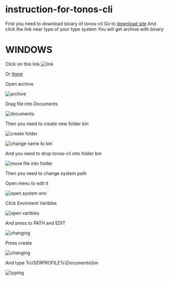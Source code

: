 # instruction-for-tonos-cli
First you need to download binary of tonos-cli 
Go to [download site](https://github.com/tonlabs/tonos-cli/releases)
And click the link near type of your type system
You will get archive with binary

# WINDOWS
Click on this link
![link](https://github.com/move-ton/instruction-for-tonos-cli/raw/main/windows1.png)

Or [there](http://sdkbinaries.tonlabs.io/tonos-cli-windows.zip)

Open archive

![archive](https://github.com/move-ton/instruction-for-tonos-cli/raw/main/windows2.png)

Drag file into Documents

![documents](https://github.com/move-ton/instruction-for-tonos-cli/raw/main/windows3.png)

Then you need to create new folder bin

![create folder](https://github.com/move-ton/instruction-for-tonos-cli/raw/main/windows4.png)

![change name to bin](https://github.com/move-ton/instruction-for-tonos-cli/raw/main/windows5.png)

And you need to drop tonos-cli into folder bin

![move file into folder](https://github.com/move-ton/instruction-for-tonos-cli/raw/main/windows6.png)

Then you need to change system path

Open menu to edit it

![open system env](https://github.com/move-ton/instruction-for-tonos-cli/raw/main/windows7.png)

Click Envirment Varibles

![open varibles](https://github.com/move-ton/instruction-for-tonos-cli/raw/main/windows8.png)

And press to PATH and EDIT

![changing](https://github.com/move-ton/instruction-for-tonos-cli/raw/main/windows9.png)

Press create

![changing](https://github.com/move-ton/instruction-for-tonos-cli/raw/main/windows10.png)

And type %USERPROFILE%\Documents\bin

![typing](https://github.com/move-ton/instruction-for-tonos-cli/raw/main/windows11.png)
